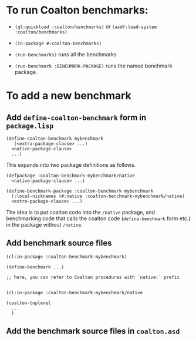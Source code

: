# To run Coalton benchmarks:

- `(ql:quickload :coalton/benchmarks)` or `(asdf:load-system :coalton/benchmarks)`

- `(in-package #:coalton-benchmarks)`

- `(run-benchmarks)` runs all the benchmarks

- `(run-benchmark :BENCHMARK-PACKAGE)` runs the named benchmark package.

# To add a new benchmark

## Add `define-coalton-benchmark` form in `package.lisp`

```
(define-coalton-benchmark mybenchmark
   (<extra-package-clause> ...)
  <native-package-clause>
  ...)
```

This expands into two package definitions as follows.

```
(defpackage :coalton-benchmark-mybenchmark/native
  <native-package-clause> ...)

(define-benchmark-package :coalton-benchmark-mybenchmark
  (:local-nicknames (#:native :coalton-benchmark-mybenchmark/native)
  <extra-package-clause> ...)
```

The idea is to put coalton code into the `/native` package, and
benchmarking code that calls the coalton code (`define-benchmark`
form etc.) in the package without `/native`.

## Add benchmark source files

```
(cl:in-package :coalton-benchmark-mybenchmark)

(define-benchmark ...)

;; here, you can refer to Coalton procedures with `native:` prefix


(cl:in-package :coalton-benchmark-mybenchmark/native

(coalton-toplevel
  ...
  )

```

## Add the benchmark source files in `coalton.asd`
